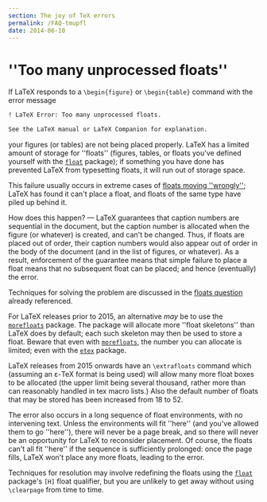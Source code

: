 ```yaml
---
section: The joy of TeX errors
permalink: /FAQ-tmupfl
date: 2014-06-10
---
```


# ''Too many unprocessed floats''

If LaTeX responds to a `\begin{figure}` or
`\begin{table}` command with the error message
```latex
! LaTeX Error: Too many unprocessed floats.

See the LaTeX manual or LaTeX Companion for explanation.
```
your figures (or tables) are not being placed properly.  LaTeX
has a limited amount of storage for ''floats'' (figures, tables, or
floats you've defined yourself with the [`float`](https://ctan.org/pkg/float) package); if
something you have done has prevented LaTeX from typesetting
floats, it will run out of storage space.

This failure usually occurs in extreme cases of 
[floats moving ''wrongly''](/FAQ-floats);
LaTeX has found it can't place a float, and floats of the same type
have piled up behind it.

How does this happen?&nbsp;&mdash; LaTeX guarantees that caption numbers are
sequential in the document, but the caption number is allocated when
the figure (or whatever) is created, and can't be changed.  Thus, if
floats are placed out of order, their caption numbers would also
appear out of order in the body of the document (and in the list of
figures, or whatever).  As a result, enforcement of the guarantee
means that simple failure to place a float means that no subsequent
float can be placed; and hence (eventually) the error.

Techniques for solving the problem are discussed in the 
[floats question](/FAQ-floats) already referenced.

For LaTeX releases prior to 2015, an
 alternative _may_ be to use the [`morefloats`](https://ctan.org/pkg/morefloats) package.
The package will allocate more ''float skeletons'' than LaTeX
does by default; each such skeleton may then be used to store a
float.  Beware that even with [`morefloats`](https://ctan.org/pkg/morefloats), the number you can
allocate is limited; even with the [`etex`](https://ctan.org/pkg/etex) package.

LaTeX releases from 2015 onwards have an `\extrafloats`
command which (assuming an &epsilon;-TeX format is being used) will
allow many more float boxes to be allocated (the upper limit 
being several thousand, rather more than can reasonably handled
in tex macro lists.) Also the default number of floats that may be stored
has been increased from 18 to 52.

The error also occurs in a long sequence of float environments, with
no intervening text.  Unless the environments will fit ''here'' (and
you've allowed them to go ''here''), there will never be a page break,
and so there will never be an opportunity for LaTeX to reconsider
placement.  Of course, the floats can't all fit ''here'' if the
sequence is sufficiently prolonged: once the page fills, LaTeX
won't place any more floats, leading to the error.

Techniques for resolution may involve redefining the floats using the
[`float`](https://ctan.org/pkg/float) package's `[H]` float qualifier, but you are unlikely
to get away without using `\clearpage` from time to time.

